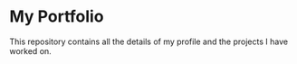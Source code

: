 # My Portfolio
 This repository contains all the details of my profile and the projects I have worked on.
